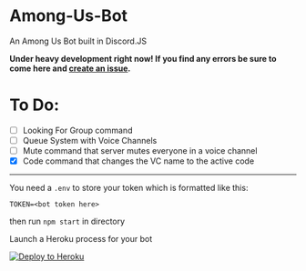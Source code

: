 # Among-Us-Bot
An Among Us Bot built in Discord.JS

**Under heavy development right now! If you find any errors be sure to come here and [create an issue](https://github.com/MrAuro/Among-Us-Bot/issues/new/choose).**

# To Do:
- [ ] Looking For Group command
- [ ] Queue System with Voice Channels
- [ ] Mute command that server mutes everyone in a voice channel
- [x] Code command that changes the VC name to the active code

---


You need a `.env` to store your token which is formatted like this:

```
TOKEN=<bot token here>
```

then run `npm start` in directory

Launch a Heroku process for your bot
<p><a href="https://heroku.com/deploy" rel="nofollow"><img src="https://camo.githubusercontent.com/c0824806f5221ebb7d25e559568582dd39dd1170/68747470733a2f2f7777772e6865726f6b7563646e2e636f6d2f6465706c6f792f627574746f6e2e706e67" alt="Deploy to Heroku" data-canonical-src="https://www.herokucdn.com/deploy/button.png" style="max-width:100%;"></a></p>

